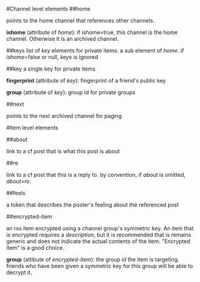#Channel level elements
##home

points to the home channel that references other channels.

**ishome** (attribute of *home*): if ishome=true, this channel is the home channel. Otherwise it is an archived channel.

##keys
list of *key* elements for private items. a sub element of *home*. if *ishome*=false or null, *keys* is ignored

##key
a single key for private items

**fingerprint** (attribute of *key*): fingerprint of a friend's public key

**group** (attribute of *key*): group id for private groups

##next

points to the next archived channel for paging

#Item level elements

##about

link to a cf post that is what this post is about

##re

link to a cf post that this is a reply to. by convention, if *about* is omitted, *about*=*re*.

##feels

a token that describes the poster's feeling about the referenced post

##encrypted-item

an rss item encrypted using a channel group's symmetric key. An item that is encrypted requires a *description*, but it is recommended that is remains generic and does not indicate the actual contents of the item. "Encrypted Item" is a good choice.

**group** (attibute of *encrypted-item*): the group id the item is targeting. friends who have been given a symmetric key for this group will be able to decrypt it.
